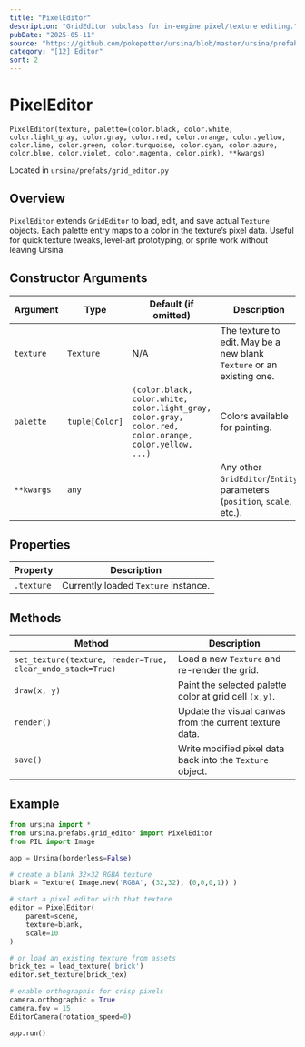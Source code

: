 ```yaml
---
title: "PixelEditor"
description: "GridEditor subclass for in-engine pixel/texture editing."
pubDate: "2025-05-11"
source: "https://github.com/pokepetter/ursina/blob/master/ursina/prefabs/grid_editor.py"
category: "[12] Editor"
sort: 2
---
```


# PixelEditor

`PixelEditor(texture, palette=(color.black, color.white, color.light_gray, color.gray, color.red, color.orange, color.yellow, color.lime, color.green, color.turquoise, color.cyan, color.azure, color.blue, color.violet, color.magenta, color.pink), **kwargs)`

Located in `ursina/prefabs/grid_editor.py`

## Overview

`PixelEditor` extends `GridEditor` to load, edit, and save actual `Texture` objects. Each palette entry maps to a color in the texture’s pixel data. Useful for quick texture tweaks, level-art prototyping, or sprite work without leaving Ursina.

## Constructor Arguments

| Argument      | Type          | Default (if omitted)                                                                                       | Description                                                             |
|---------------|---------------|-------------------------------------------------------------------------------------------------------------|-------------------------------------------------------------------------|
| `texture`     | `Texture`     | N/A                                                                                                         | The texture to edit. May be a new blank `Texture` or an existing one.   |
| `palette`     | `tuple[Color]`| `(color.black, color.white, color.light_gray, color.gray, color.red, color.orange, color.yellow, ...)`      | Colors available for painting.                                          |
| `**kwargs`    | `any`         |                                                                                                             | Any other `GridEditor`/`Entity` parameters (`position`, `scale`, etc.).|

## Properties

| Property    | Description                              |
|-------------|------------------------------------------|
| `.texture`  | Currently loaded `Texture` instance.     |

## Methods

| Method                                                      | Description                                                                           |
|-------------------------------------------------------------|---------------------------------------------------------------------------------------|
| `set_texture(texture, render=True, clear_undo_stack=True)`  | Load a new `Texture` and re-render the grid.                                          |
| `draw(x, y)`                                                | Paint the selected palette color at grid cell `(x,y)`.                                |
| `render()`                                                  | Update the visual canvas from the current texture data.                               |
| `save()`                                                    | Write modified pixel data back into the `Texture` object.                             |

## Example

```python
from ursina import *
from ursina.prefabs.grid_editor import PixelEditor
from PIL import Image

app = Ursina(borderless=False)

# create a blank 32×32 RGBA texture
blank = Texture( Image.new('RGBA', (32,32), (0,0,0,1)) )

# start a pixel editor with that texture
editor = PixelEditor(
    parent=scene,
    texture=blank,
    scale=10
)

# or load an existing texture from assets
brick_tex = load_texture('brick')
editor.set_texture(brick_tex)

# enable orthographic for crisp pixels
camera.orthographic = True
camera.fov = 15
EditorCamera(rotation_speed=0)

app.run()
```